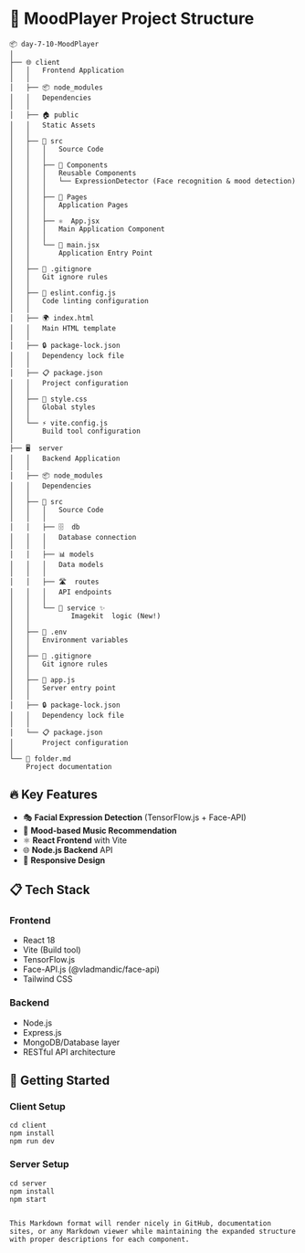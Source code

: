 # 🎵 MoodPlayer Project Structure

```
📦 day-7-10-MoodPlayer
│
├── 🌐 client
│   │   Frontend Application
│   │
│   ├── 📦 node_modules
│   │   Dependencies
│   │
│   ├── 🏠 public
│   │   Static Assets
│   │
│   ├── 📂 src
│   │   │   Source Code
│   │   │
│   │   ├── 🧩 Components
│   │   │   Reusable Components
│   │   │   └── ExpressionDetector (Face recognition & mood detection)
│   │   │
│   │   ├── 📄 Pages
│   │   │   Application Pages
│   │   │
│   │   ├── ⚛️  App.jsx
│   │   │   Main Application Component
│   │   │
│   │   └── 🚀 main.jsx
│   │       Application Entry Point
│   │
│   ├── 🚫 .gitignore
│   │   Git ignore rules
│   │
│   ├── 🔧 eslint.config.js
│   │   Code linting configuration
│   │
│   ├── 🌍 index.html
│   │   Main HTML template
│   │
│   ├── 🔒 package-lock.json
│   │   Dependency lock file
│   │
│   ├── 📋 package.json
│   │   Project configuration
│   │
│   ├── 🎨 style.css
│   │   Global styles
│   │
│   └── ⚡ vite.config.js
│       Build tool configuration
│
├── 🖥️  server
│   │   Backend Application
│   │
│   ├── 📦 node_modules
│   │   Dependencies
│   │
│   ├── 📂 src
│   │   │   Source Code
│   │   │
│   │   ├── 🗄️  db
│   │   │   Database connection
│   │   │
│   │   ├── 📊 models
│   │   │   Data models
│   │   │
│   │   ├── 🛣️  routes
│   │   │   API endpoints
│   │   │
│   │   └── 🔧 service ✨
│   │          Imagekit  logic (New!)
│   │
│   ├── 🔐 .env
│   │   Environment variables
│   │
│   ├── 🚫 .gitignore
│   │   Git ignore rules
│   │
│   ├── 🚀 app.js
│   │   Server entry point
│   │
│   ├── 🔒 package-lock.json
│   │   Dependency lock file
│   │
│   └── 📋 package.json
│       Project configuration
│
└── 📖 folder.md
    Project documentation
```

## 🔥 Key Features

- 🎭 **Facial Expression Detection** (TensorFlow.js + Face-API)
- 🎵 **Mood-based Music Recommendation**
- ⚛️  **React Frontend** with Vite
- 🌐 **Node.js Backend** API
- 📱 **Responsive Design**

## 📋 Tech Stack

### Frontend
- React 18
- Vite (Build tool)
- TensorFlow.js
- Face-API.js (@vladmandic/face-api)
- Tailwind CSS

### Backend
- Node.js
- Express.js
- MongoDB/Database layer
- RESTful API architecture

## 🚀 Getting Started

### Client Setup
```
cd client
npm install
npm run dev
```

### Server Setup
```
cd server
npm install
npm start
```
```

This Markdown format will render nicely in GitHub, documentation sites, or any Markdown viewer while maintaining the expanded structure with proper descriptions for each component.
